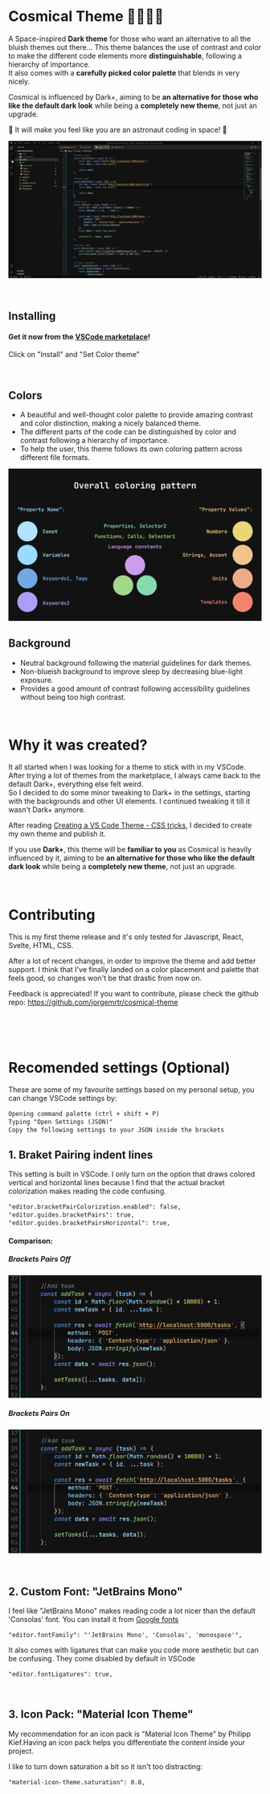 # Cosmical Theme 👨🏼‍🚀🚀

A Space-inspired **Dark theme** for those who want an alternative to all the bluish themes out there... This theme balances the use of contrast and color to make the different code elements more **distinguishable**, following a hierarchy of importance.  
It also comes with a **carefully picked color palette** that blends in very nicely.

Cosmical is influenced by Dark+, aiming to be **an alternative for those who like the default dark look** while being a **completely new theme**, not just an upgrade.

🌌 It will make you feel like you are an astronaut coding in space! 🌌

![React Dark](dark-react-screenshot.png)

<br>

## Installing

#### Get it now from the [VSCode marketplace](https://marketplace.visualstudio.com/items?itemName=jorgemrtr.cosmical)!

Click on "Install" and "Set Color theme"

<br>

## Colors

-   A beautiful and well-thought color palette to provide amazing contrast and color distinction, making a nicely balanced theme.
-   The different parts of the code can be distinguished by color and contrast following a hierarchy of importance.
-   To help the user, this theme follows its own coloring pattern across different file formats.

![Overall Coloring Pattern](coloring-pattern.png)

## Background

-   Neutral background following the material guidelines for dark themes.
-   Non-blueish background to improve sleep by decreasing blue-light exposure.
-   Provides a good amount of contrast following accessibility guidelines without being too high contrast.

<br>

# Why it was created?

It all started when I was looking for a theme to stick with in my VSCode. After trying a lot of themes from the marketplace, I always came back to the default Dark+, everything else felt weird.  
So I decided to do some minor tweaking to Dark+ in the settings, starting with the backgrounds and other UI elements. I continued tweaking it till it wasn't Dark+ anymore.

After reading [Creating a VS Code Theme - CSS tricks](https://css-tricks.com/creating-a-vs-code-theme/), I decided to create my own theme and publish it.

If you use **Dark+**, this theme will be **familiar to you** as Cosmical is heavily influenced by it, aiming to be **an alternative for those who like the default dark look** while being a **completely new theme**, not just an upgrade.

<br>

# Contributing

This is my first theme release and it's only tested for Javascript, React, Svelte, HTML, CSS.

After a lot of recent changes, in order to improve the theme and add better support. I think that I've finally landed on a color placement and palette that feels good, so changes won't be that drastic from now on.

Feedback is appreciated! If you want to contribute, please check the github repo: https://github.com/jorgemrtr/cosmical-theme

<br>
<br>
<br>

# Recomended settings (Optional)

These are some of my favourite settings based on my personal setup, you can change VSCode settings by:

```
Opening command palette (ctrl + shift + P)
Typing "Open Settings (JSON)"
Copy the following settings to your JSON inside the brackets

```

## 1. Braket Pairing indent lines

This setting is built in VSCode. I only turn on the option that draws colored vertical and horizontal lines because I find that the actual bracket colorization makes reading the code confusing.

```
"editor.bracketPairColorization.enabled": false,
"editor.guides.bracketPairs": true,
"editor.guides.bracketPairsHorizontal": true,
```

#### Comparison:

##### Brackets Pairs Off

![React Dark](brackets-off.png)

##### Brackets Pairs On

![React Dark](brackets-on.png)

<br>

## 2. Custom Font: "JetBrains Mono"

I feel like "JetBrains Mono" makes reading code a lot nicer than the default 'Consolas' font. You can install it from [Google fonts](https://fonts.google.com/specimen/JetBrains+Mono#standard-styles)

```
"editor.fontFamily": "'JetBrains Mono', 'Consolas', 'monospace'",
```

It also comes with ligatures that can make you code more aesthetic but can be confusing. They come disabled by default in VSCode

```
"editor.fontLigatures": true,
```

<br>

## 3. Icon Pack: "Material Icon Theme"

My recommendation for an icon pack is "Material Icon Theme" by Philipp Kief.Having an icon pack helps you differentiate the content inside your project.

I like to turn down saturation a bit so it isn't too distracting:

```
"material-icon-theme.saturation": 0.8,
```
